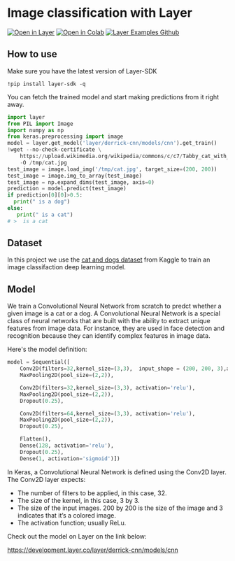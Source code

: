 # Image classification with Layer

[![Open in Layer](https://development.layer.co/assets/badge.svg)](https://development.layer.co/layer/cnn) [![Open in Colab](https://colab.research.google.com/assets/colab-badge.svg)](https://colab.research.google.com/github/layerai/examples/blob/main/image-classification/image_classification_with_CNNs.ipynb) [![Layer Examples Github](https://badgen.net/badge/icon/github?icon=github&label)](https://github.com/layerai/examples/tree/main/image-classification)

## How to use

Make sure you have the latest version of Layer-SDK
```
!pip install layer-sdk -q
```

You can fetch the trained model and start making predictions from it right away. 
```python
import layer
from PIL import Image
import numpy as np
from keras.preprocessing import image
model = layer.get_model('layer/derrick-cnn/models/cnn').get_train()
!wget --no-check-certificate \
    https://upload.wikimedia.org/wikipedia/commons/c/c7/Tabby_cat_with_blue_eyes-3336579.jpg \
    -O /tmp/cat.jpg
test_image = image.load_img('/tmp/cat.jpg', target_size=(200, 200))
test_image = image.img_to_array(test_image)
test_image = np.expand_dims(test_image, axis=0)
prediction = model.predict(test_image)
if prediction[0][0]>0.5:
  print(" is a dog")
else:
   print(" is a cat")
# >  is a cat
```
## Dataset
In this project we use the [cat and dogs dataset](https://www.kaggle.com/c/dogs-vs-cats) from Kaggle to train an image classifaction deep learning model. 
## Model 
We train a Convolutional Neural Network from scratch to predct whether a given image is a cat or a dog. 
A Convolutional Neural Network is a special class of neural networks that are built with the ability to extract unique features from image data. 
For instance, they are used in face detection and recognition because they can identify complex features in image data. 

Here's the model definition:
```python
model = Sequential([
    Conv2D(filters=32,kernel_size=(3,3),  input_shape = (200, 200, 3),activation='relu'),
    MaxPooling2D(pool_size=(2,2)),

    Conv2D(filters=32,kernel_size=(3,3), activation='relu'),
    MaxPooling2D(pool_size=(2,2)),
    Dropout(0.25),

    Conv2D(filters=64,kernel_size=(3,3), activation='relu'),
    MaxPooling2D(pool_size=(2,2)),
    Dropout(0.25),

    Flatten(),
    Dense(128, activation='relu'),
    Dropout(0.25),
    Dense(1, activation='sigmoid')])
```
In Keras, a Convolutional Neural Network is defined using the Conv2D layer.
The Conv2D layer expects: 
- The number of filters to be applied, in this case, 32.
- The size of the kernel, in this case, 3 by 3.
- The size of the input images. 200 by 200 is the size of the image and 3 indicates that it’s a colored image. 
- The activation function; usually ReLu. 

Check out the model on Layer on the link below:

https://development.layer.co/layer/derrick-cnn/models/cnn